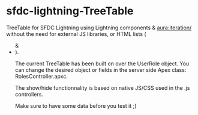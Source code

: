 # sfdc-lightning-TreeTable
TreeTable for SFDC Lightning using Lightning components & <aura:iteration/> without the need for external 
JS libraries, or HTML lists (<ul> & <li>).

The current TreeTable has been built on over the UserRole object. You can change the desired object or fields
in the server side Apex class: RolesController.apxc.

The show/hide functionnality is based on native JS/CSS used in the .js controllers.

Make sure to have some data before you test it ;)
